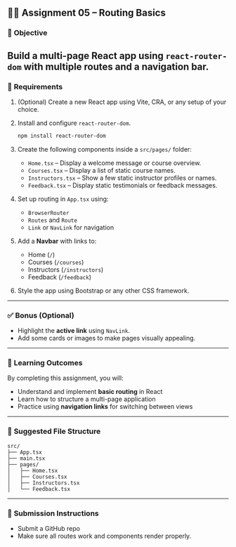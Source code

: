 ## 🧑‍💻 Assignment 05 – Routing Basics 

### 🎯 **Objective**

Build a multi-page React app using **`react-router-dom`** with multiple routes and a navigation bar.
---

### 📌 **Requirements**

1. (Optional) Create a new React app using Vite, CRA, or any setup of your choice.

2. Install and configure `react-router-dom`.

   ```bash
   npm install react-router-dom
   ```

3. Create the following components inside a `src/pages/` folder:

   * `Home.tsx` – Display a welcome message or course overview.
   * `Courses.tsx` – Display a list of static course names.
   * `Instructors.tsx` – Show a few static instructor profiles or names.
   * `Feedback.tsx` – Display static testimonials or feedback messages.

4. Set up routing in `App.tsx` using:

   * `BrowserRouter`
   * `Routes` and `Route`
   * `Link` or `NavLink` for navigation

5. Add a **Navbar** with links to:

   * Home (`/`)
   * Courses (`/courses`)
   * Instructors (`/instructors`)
   * Feedback (`/feedback`)

6. Style the app using Bootstrap or any other CSS framework.

---

### ✅ **Bonus (Optional)**

* Highlight the **active link** using `NavLink`.
* Add some cards or images to make pages visually appealing.

---

### 🧠 **Learning Outcomes**

By completing this assignment, you will:

* Understand and implement **basic routing** in React
* Learn how to structure a multi-page application
* Practice using **navigation links** for switching between views

---

### 📁 **Suggested File Structure**

```
src/
├── App.tsx
├── main.tsx
├── pages/
│   ├── Home.tsx
│   ├── Courses.tsx
│   ├── Instructors.tsx
│   └── Feedback.tsx
```

---

### 📝 **Submission Instructions**

* Submit a GitHub repo 
* Make sure all routes work and components render properly.
